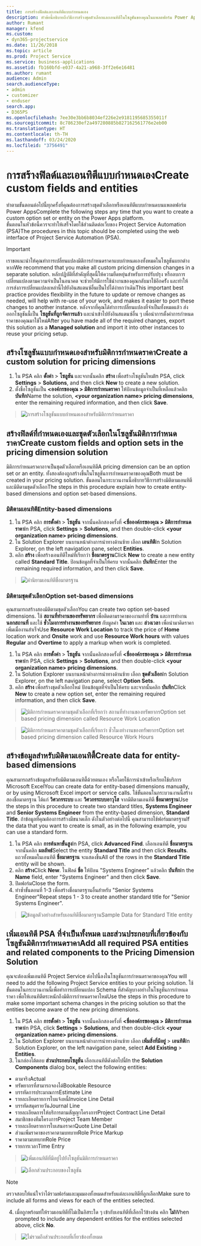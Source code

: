 ```yaml
---
title: การสร้างฟิลด์และเอนทิตีแบบกำหนดเอง
description: หัวข้อนี้อธิบายถึงวิธีการสร้างชุดตัวเลือกและเอนทิตีในโซลูชันของคุณในแพลตฟอร์ม Power Apps
author: Rumant
manager: kfend
ms.custom:
- dyn365-projectservice
ms.date: 11/26/2018
ms.topic: article
ms.prod: Project Service
ms.service: business-applications
ms.assetid: fb160bfd-e037-4a21-a968-3ff2e6e16481
ms.author: rumant
audience: Admin
search.audienceType:
- admin
- customizer
- enduser
search.app:
- D365PS
ms.openlocfilehash: 7ee30e3bb6b8034ef226e2e9181195685355011f
ms.sourcegitcommit: 8c786230ef2a497280885b827162561776e2eb00
ms.translationtype: HT
ms.contentlocale: th-TH
ms.lasthandoff: 03/24/2020
ms.locfileid: "3756491"
---
```

# <a name="create-custom-fields-and-entities"></a><span data-ttu-id="1a9dc-103">การสร้างฟิลด์และเอนทิตีแบบกำหนดเอง</span><span class="sxs-lookup"><span data-stu-id="1a9dc-103">Create custom fields and entities</span></span> 

<span data-ttu-id="1a9dc-104">ทำตามขั้นตอนต่อไปนี้ทุกครั้งที่คุณต้องการสร้างชุดตัวเลือกหรือเอนทิตีแบบกำหนดบนแพลตฟอร์ม Power Apps</span><span class="sxs-lookup"><span data-stu-id="1a9dc-104">Complete the following steps any time that you want to create a custom option set or entity on the Power Apps platform.</span></span>  
<span data-ttu-id="1a9dc-105">ขั้นตอนในหัวข้อนี้ควรจะทำให้เสร็จโดยใช้ส่วนติดต่อเว็บของ Project Service Automation (PSA)</span><span class="sxs-lookup"><span data-stu-id="1a9dc-105">The procedures in this topic should be completed using the web interface of Project Service Automation (PSA).</span></span>

> [!IMPORTANT]
> <span data-ttu-id="1a9dc-106">เราขอแนะนำให้คุณทำการเปลี่ยนแปลงมิติการกำหนดราคาแบบกำหนดเองทั้งหมดในโซลูชันแยกต่างหาก</span><span class="sxs-lookup"><span data-stu-id="1a9dc-106">We recommend that you make all custom pricing dimension changes in a separate solution.</span></span> <span data-ttu-id="1a9dc-107">หลักปฏิบัติที่สำคัญที่สุดนี้ให้ความยืดหยุ่นสำหรับการปรับปรุง หรือลบการเปลี่ยนแปลงตามความจำเป็นในอนาคต จะช่วยให้มีการใช้นำงานของคุณกลับมาใช้อีกครััง และทำให้การส่งการเปลี่ยนแปลงเหล่านี้ไปยังอินสแตนซ์อื่นเป็นไปได้ง่ายกว่าเดิม</span><span class="sxs-lookup"><span data-stu-id="1a9dc-107">This important best practice provides flexibility in the future to update or remove changes as needed, will help with re-use of your work, and makes it easier to port these changes to another instance.</span></span> <span data-ttu-id="1a9dc-108">หลังจากที่คุณได้ทำการเปลี่ยนแปลงที่จำเป็นทั้งหมดแล้ว ส่งออกโซลูชันนี้เป็น **โซลูชันที่ถูกจัดการแล้ว** และนำเข้าไปยังอินสแตนซ์อื่น ๆ เพื่อนำการตั้งค่าการกำหนดราคาของคุณมาใช้ใหม่</span><span class="sxs-lookup"><span data-stu-id="1a9dc-108">After you have made all of the required changes, export this solution as a **Managed solution** and import it into other instances to reuse your pricing setup.</span></span>


## <a name="create-a-custom-solution-for-pricing-dimensions"></a><span data-ttu-id="1a9dc-109">สร้างโซลูชันแบบกำหนดเองสำหรับมิติการกำหนดราคา</span><span class="sxs-lookup"><span data-stu-id="1a9dc-109">Create a custom solution for pricing dimensions</span></span>
1. <span data-ttu-id="1a9dc-110">ใน PSA คลิก **ตั้งค่า** > **โซลูชัน** และจากนั้นคลิก **สร้าง** เพื่อสร้างโซลูชันใหม่</span><span class="sxs-lookup"><span data-stu-id="1a9dc-110">In PSA, click **Settings** > **Solutions**, and then click **New** to create a new solution.</span></span> 
2. <span data-ttu-id="1a9dc-111">ตั้งชื่อโซลูชันเป็น **\<องค์กรของคุณ > มิติการกำหนดราคา** ให้ป้อนข้อมูลจำเป็นที่เหลือแล้วคลิก **บันทึก**</span><span class="sxs-lookup"><span data-stu-id="1a9dc-111">Name the solution, **\<your organization name> pricing dimensions**, enter the remaining required information, and then click **Save**.</span></span>

> ![การสร้างโซลูชันแบบกำหนดเองสำหรับมิติการกำหนดราคา](media/Creation-of-custom-pricing-dimension-solution.PNG)
  
## <a name="create-custom-fields-and-option-sets-in-the-pricing-dimension-solution"></a><span data-ttu-id="1a9dc-113">สร้างฟิลด์ที่กำหนดเองและชุดตัวเลือกในโซลูชันมิติการกำหนดราคา</span><span class="sxs-lookup"><span data-stu-id="1a9dc-113">Create custom fields and option sets in the pricing dimension solution</span></span>

<span data-ttu-id="1a9dc-114">มิติการกำหนดราคาอาจเป็นชุดตัวเลือกหรือเอนทิตี</span><span class="sxs-lookup"><span data-stu-id="1a9dc-114">A pricing dimension can be an option set or an entity.</span></span> <span data-ttu-id="1a9dc-115">ทั้งสองต้องถูกสร้างขึ้นในโซลูชันการกำหนดราคาของคุณ</span><span class="sxs-lookup"><span data-stu-id="1a9dc-115">Both must be created in your pricing solution.</span></span> <span data-ttu-id="1a9dc-116">ขั้นตอนในกระบวนงานนี้อธิบายวิธีการสร้างมิติตามเอนทิตีและมิติตามชุดตัวเลือก</span><span class="sxs-lookup"><span data-stu-id="1a9dc-116">The steps in this procedure explain how to create entity-based dimensions and option set-based dimensions.</span></span>

### <a name="entity-based-dimensions"></a><span data-ttu-id="1a9dc-117">มิติตามเอนทิตี</span><span class="sxs-lookup"><span data-stu-id="1a9dc-117">Entity-based dimensions</span></span>

1. <span data-ttu-id="1a9dc-118">ใน PSA คลิก **การตั้งค่า** > **โซลูชัน** จากนั้นคลิกสองครั้งที่ **\<ชื่อองค์กรของคุณ > มิติการกำหนดราคา**</span><span class="sxs-lookup"><span data-stu-id="1a9dc-118">In PSA, click **Settings** > **Solutions**, and then double-click **\<your organization name> pricing dimensions**.</span></span>
2. <span data-ttu-id="1a9dc-119">ใน Solution Explorer บนบานหน้าต่างการนำทางด้านซ้าย เลือก **เอนทิตี**</span><span class="sxs-lookup"><span data-stu-id="1a9dc-119">In Solution Explorer, on the left navigation pane, select **Entities**.</span></span>
3. <span data-ttu-id="1a9dc-120">คลิก **สร้าง** เพื่อสร้างเอนทิตีใหม่ที่เรียกว่า **ชื่อมาตรฐาน**</span><span class="sxs-lookup"><span data-stu-id="1a9dc-120">Click **New** to create a new entity called **Standard Title**.</span></span> <span data-ttu-id="1a9dc-121">ป้อนข้อมูลที่จำเป็นให้ครบ จากนั้นคลิก **บันทึก**</span><span class="sxs-lookup"><span data-stu-id="1a9dc-121">Enter the remaining required information, and then click **Save**.</span></span>

> ![คำนิยามเอนทิตีชื่อมาตรฐาน](media/Standard-Title-entity-definition.png)


### <a name="option-set-based-dimensions"></a><span data-ttu-id="1a9dc-123">มิติตามชุดตัวเลือก</span><span class="sxs-lookup"><span data-stu-id="1a9dc-123">Option set-based dimensions</span></span> 
<span data-ttu-id="1a9dc-124">คุณสามารถสร้างสองมิติตามชุดตัวเลือก</span><span class="sxs-lookup"><span data-stu-id="1a9dc-124">You can create two option set-based dimensions.</span></span> <span data-ttu-id="1a9dc-125">ใช้ **สถานที่ทำงานของทรัพยากร** เพื่อติดตามราคาของงานทำที่ **บ้าน** และการทำงาน **นอกสถานที่** และใช้ **ชั่วโมงการทำงานของทรัพยากร** กับมูลค่า **ในเวลา** และ **ล่วงเวลา** เพื่อนำมาคิดราคาเพิ่มเมื่องานสำเร็จ</span><span class="sxs-lookup"><span data-stu-id="1a9dc-125">Use **Resource Work Location** to track the price of **Home** location work and **Onsite** work and use **Resource Work hours** with values **Regular** and **Overtime** to apply a markup when work is completed.</span></span>


1. <span data-ttu-id="1a9dc-126">ใน PSA คลิก **การตั้งค่า** > **โซลูชัน** จากนั้นคลิกสองครั้งที่ **\<ชื่อองค์กรของคุณ > มิติการกำหนดราคา**</span><span class="sxs-lookup"><span data-stu-id="1a9dc-126">In PSA, click **Settings** > **Solutions**, and then double-click  **\<your organization name> pricing dimensions**.</span></span> 
2. <span data-ttu-id="1a9dc-127">ใน Solution Explorer บนบานหน้าต่างการนำทางด้านซ้าย เลือก **ชุดตัวเลือก**</span><span class="sxs-lookup"><span data-stu-id="1a9dc-127">In Solution Explorer, on the left navigation pane, select  **Option Sets**.</span></span> 
3. <span data-ttu-id="1a9dc-128">คลิก **สร้าง** เพื่อสร้างชุดตัวเลือกใหม่ ป้อนข้อมูลที่จำเป็นให้ครบ และจากนั้นคลิก **บันทึก**</span><span class="sxs-lookup"><span data-stu-id="1a9dc-128">Click **New** to create a new option set, enter the remaining required information, and then click **Save**.</span></span>

> ![<span data-ttu-id="1a9dc-129">มิติการกำหนดราคาตามชุดตัวเลือกที่เรียกว่า สถานที่ทำงานของทรัพยากร</span><span class="sxs-lookup"><span data-stu-id="1a9dc-129">Option set based pricing dimension called Resource Work Location</span></span> ](media/Option-set-PD-called-Resource-Work-Location.png)

> ![<span data-ttu-id="1a9dc-130">มิติการกำหนดราคาตามชุดตัวเลือกที่เรียกว่า ชั่วโมงทำงานของทรัพยากร</span><span class="sxs-lookup"><span data-stu-id="1a9dc-130">Option set based pricing dimension called Resource Work Hours</span></span> ](media/Option-set-PD-called-Resource-Work-Hours.PNG)


## <a name="create-data-for-entity-based-dimensions"></a><span data-ttu-id="1a9dc-131">สร้างข้อมูลสำหรับมิติตามเอนทิตี้</span><span class="sxs-lookup"><span data-stu-id="1a9dc-131">Create data for entity-based dimensions</span></span>

<span data-ttu-id="1a9dc-132">คุณสามารถสร้างข้อมูลสำหรับมิติตามเอนทิตี้ด้วยตนเอง หรือโดยใช้การนำเข้าหรือเรียกใช้บริการ Microsoft Excel</span><span class="sxs-lookup"><span data-stu-id="1a9dc-132">You can create data for entity-based dimensions manually, or by using Microsoft Excel import or service calls.</span></span> <span data-ttu-id="1a9dc-133">ใช้ขั้นตอนในกระบวนงานนี้สร้างสองชื่อมาตรฐาน ได้แก่ **วิศวกรระบบ** และ **วิศวกรระบบอาวุโส** จากมิติตามเอนทิตี **ชื่อมาตรฐาน**</span><span class="sxs-lookup"><span data-stu-id="1a9dc-133">Use the steps in this procedure to create two standard titles, **Systems Engineer** and **Senior Systems Engineer** from the entity-based dimension, **Standard Title**.</span></span> <span data-ttu-id="1a9dc-134">ถ้าข้อมูลที่คุณต้องการสร้างมีขนาดเล็ก ดังในตัวอย่างต่อไปนี้ คุณสามารถใช้ฟอร์มมาตรฐาน</span><span class="sxs-lookup"><span data-stu-id="1a9dc-134">If the data that you want to create is small, as in the following example, you can use a standard form.</span></span>

1. <span data-ttu-id="1a9dc-135">ใน PSA คลิก **การค้นหาขั้นสูง**</span><span class="sxs-lookup"><span data-stu-id="1a9dc-135">In PSA, click **Advanced Find**.</span></span> <span data-ttu-id="1a9dc-136">เลือกเอนทิตี **ชื่อมาตรฐาน** จากนั้นคลิก **ผลลัพธ์**</span><span class="sxs-lookup"><span data-stu-id="1a9dc-136">Select the entity **Standard Title** and then click **Results**.</span></span> <span data-ttu-id="1a9dc-137">แถวทั้งหมดในเอนทิตี **ชื่อมาตรฐาน** จะแสดงขึ้น</span><span class="sxs-lookup"><span data-stu-id="1a9dc-137">All of the rows in the **Standard Title** entity will be shown.</span></span>
2. <span data-ttu-id="1a9dc-138">คลิก **สร้าง**</span><span class="sxs-lookup"><span data-stu-id="1a9dc-138">Click **New**.</span></span> <span data-ttu-id="1a9dc-139">ในฟิลด์ **ชื่อ** ให้ป้อน "Systems Engineer" แล้วคลิก **บันทึก**</span><span class="sxs-lookup"><span data-stu-id="1a9dc-139">In the **Name** field, enter "Systems Engineer" and then click **Save**.</span></span>
3. <span data-ttu-id="1a9dc-140">ปิดฟอร์ม</span><span class="sxs-lookup"><span data-stu-id="1a9dc-140">Close the form.</span></span> 
4. <span data-ttu-id="1a9dc-141">ทำซ้ำขั้นตอนที่ 1-3 เพื่อสร้างชื่อมาตรฐานอื่นสำหรับ "Senior Systems Engineer"</span><span class="sxs-lookup"><span data-stu-id="1a9dc-141">Repeat steps 1 - 3 to create another standard title for "Senior Systems Engineer".</span></span>

> ![<span data-ttu-id="1a9dc-142">ข้อมูลตัวอย่างสำหรับเอนทิตีชื่อมาตรฐาน</span><span class="sxs-lookup"><span data-stu-id="1a9dc-142">Sample Data for Standard Title entity</span></span> ](media/ST-data.png)

## <a name="add-all-required-psa-entities-and-related-components-to-the-pricing-dimension-solution"></a><span data-ttu-id="1a9dc-143">เพิ่มเอนทิตี PSA ที่จำเป็นทั้งหมด และส่วนประกอบที่เกี่ยวข้องกับโซลูชันมิติการกำหนดราคา</span><span class="sxs-lookup"><span data-stu-id="1a9dc-143">Add all required PSA entities and related components to the Pricing Dimension Solution</span></span>
<span data-ttu-id="1a9dc-144">คุณจะต้องเพิ่มเอนทิตี Project Service ต่อไปนี้ลงในโซลูชันการกำหนดราคาของคุณ</span><span class="sxs-lookup"><span data-stu-id="1a9dc-144">You will need to add the following Project Service entities to your pricing solution.</span></span> <span data-ttu-id="1a9dc-145">ใช้ขั้นตอนในกระบวนงานนี้เพื่อทำการเปลี่ยนแปลง Schema ที่สำคัญบางอย่างในโซลูชันการกำหนดราคา เพื่อให้เอนทิตีตระหนักถึงมิติการกำหนดราคาใหม่</span><span class="sxs-lookup"><span data-stu-id="1a9dc-145">Use the steps in this procedure to make some important schema changes in the pricing solution so that the entities become aware of the new pricing dimensions.</span></span>

1. <span data-ttu-id="1a9dc-146">ใน PSA คลิก **การตั้งค่า** > **โซลูชัน** จากนั้นคลิกสองครั้งที่ **\<ชื่อองค์กรของคุณ > มิติการกำหนดราคา**</span><span class="sxs-lookup"><span data-stu-id="1a9dc-146">In PSA, click **Settings** > **Solutions**, and then double-click **\<your organization name> pricing dimensions**.</span></span> 
2. <span data-ttu-id="1a9dc-147">ใน Solution Explorer บนบานหน้าต่างการนำทางด้านซ้าย เลือก **เพิ่มสิ่งที่มีอยู่** > **เอนทิตี**</span><span class="sxs-lookup"><span data-stu-id="1a9dc-147">In Solution Explorer, on the left navigation pane, select **Add Existing** > **Entities**.</span></span>
3. <span data-ttu-id="1a9dc-148">ในกล่องโต้ตอบ **ส่วนประกอบโซลูชัน** เลือกเอนทิตีดังต่อไปนี้</span><span class="sxs-lookup"><span data-stu-id="1a9dc-148">In the **Solution Components** dialog box, select the following entities:</span></span>

- <span data-ttu-id="1a9dc-149">ตามจริง</span><span class="sxs-lookup"><span data-stu-id="1a9dc-149">Actual</span></span>
- <span data-ttu-id="1a9dc-150">ทรัพยากรที่สามารถจองได้</span><span class="sxs-lookup"><span data-stu-id="1a9dc-150">Bookable Resource</span></span>
- <span data-ttu-id="1a9dc-151">บรรทัดการประมาณการ</span><span class="sxs-lookup"><span data-stu-id="1a9dc-151">Estimate Line</span></span>
- <span data-ttu-id="1a9dc-152">รายละเอียดรายการใบแจ้งหนี้</span><span class="sxs-lookup"><span data-stu-id="1a9dc-152">Invoice Line Detail</span></span>
- <span data-ttu-id="1a9dc-153">บรรทัดสมุดรายวัน</span><span class="sxs-lookup"><span data-stu-id="1a9dc-153">Journal Line</span></span>
- <span data-ttu-id="1a9dc-154">รายละเอียดการให้บริการตามสัญญาโครงการ</span><span class="sxs-lookup"><span data-stu-id="1a9dc-154">Project Contract Line Detail</span></span>
- <span data-ttu-id="1a9dc-155">สมาชิกของทีมโครงการ</span><span class="sxs-lookup"><span data-stu-id="1a9dc-155">Project Team Member</span></span>
- <span data-ttu-id="1a9dc-156">รายละเอียดรายการใบเสนอราคา</span><span class="sxs-lookup"><span data-stu-id="1a9dc-156">Quote Line Detail</span></span>
- <span data-ttu-id="1a9dc-157">ส่วนเพิ่มราคาของราคาตามบทบาท</span><span class="sxs-lookup"><span data-stu-id="1a9dc-157">Role Price Markup</span></span>
- <span data-ttu-id="1a9dc-158">ราคาตามบทบาท</span><span class="sxs-lookup"><span data-stu-id="1a9dc-158">Role Price</span></span> 
- <span data-ttu-id="1a9dc-159">รายการเวลา</span><span class="sxs-lookup"><span data-stu-id="1a9dc-159">Time Entry</span></span> 

> ![เพิ่มเอนทิตีที่มีอยู่ไปยังโซลูชันมิติการกำหนดราคา](media/Existing-entities-to-PD-solution.png)

> ![เลือกส่วนประกอบของโซลูชัน](media/Dimension-Components.png)

> [!NOTE]
> <span data-ttu-id="1a9dc-162">ตรวจสอบให้แน่ใจว่าได้รวมฟอร์มและมุมมองทั้งหมดสำหรับแต่ละเอนทิตีที่ถูกเลือก</span><span class="sxs-lookup"><span data-stu-id="1a9dc-162">Make sure to include all forms and views for each of the entities selected.</span></span>

4. <span data-ttu-id="1a9dc-163">เมื่อถูกพร้อมท์ให้รวมเอนทิตีที่ไม่เป็นอิสระใด ๆ เข้ากับเอนทิตีที่เลือกไว้ข้างต้น คลิก **ไม่**</span><span class="sxs-lookup"><span data-stu-id="1a9dc-163">When prompted to include any dependent entities for the entities selected above, click **No**.</span></span>

> ![ไม่รวมถึงส่วนประกอบที่เกี่ยวข้องทั้งหมด](media/Do-not-include-required.png)


